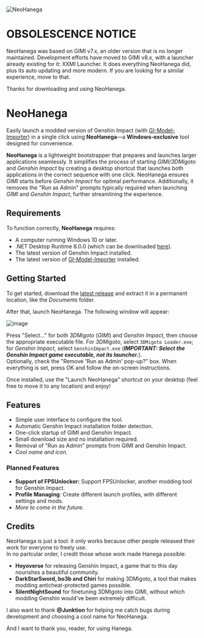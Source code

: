 ![NeoHanega](https://github.com/user-attachments/assets/aad2b827-2c8b-417a-99cf-a221a79cc245)

# OBSOLESCENCE NOTICE
NeoHanega was based on GIMI v7.x, an older version that is no longer maintained. Development efforts have moved to GIMI v8.x, with a launcher already existing for it: XXMI Launcher.
It does everything NeoHanega did, plus its auto updating and more modern.
If you are looking for a similar experience, move to that. 

Thanks for downloading and using NeoHanega.

# NeoHanega
Easily launch a modded version of Genshin Impact (with [GI-Model-Importer](https://github.com/SilentNightSound/GI-Model-Importer)) in a single click using **NeoHanega**—a **Windows-exclusive** tool designed for convenience.

**NeoHanega** is a lightweight bootstrapper that prepares and launches larger applications seamlessly. It simplifies the process of starting *GIMI/3DMigoto* and *Genshin Impact* by creating a desktop shortcut that launches both applications in the correct sequence with one click. NeoHanega ensures *GIMI* starts before *Genshin Impact* for optimal performance.
Additionally, it removes the "Run as Admin" prompts typically required when launching *GIMI* and *Genshin Impact*, further streamlining the experience.

## Requirements
To function correctly, **NeoHanega** requires:
- A computer running Windows 10 or later.
- .NET Desktop Runtime 8.0.0 (which can be downloaded [here](https://dotnet.microsoft.com/en-us/download/dotnet/thank-you/runtime-desktop-8.0.0-windows-x64-installer)).
- The latest version of Genshin Impact installed.
- The latest version of [GI-Model-Importer](https://github.com/SilentNightSound/GI-Model-Importer) installed.

## Getting Started
To get started, download the [latest release](https://github.com/ProsD03/NeoHanega/releases) and extract it in a permanent location, like the *Documents* folder.

After that, launch NeoHanega. The following window will appear:

![image](https://github.com/user-attachments/assets/4adb2df0-4104-4fb2-8a7c-deaca919f4f4)

Press "Select..." for both *3DMigoto* (*GIMI*) and *Genshin Impact*, then choose the appropriate executable file. For *3DMigoto*, select `3DMigoto Loader.exe`; for *Genshin Impact*, select `GenshinImpact.exe` (***IMPORTANT: Select the Genshin Impact game executable, not its launcher.***).<br>
Optionally, check the "Remove 'Run as Admin' pop-up?" box. When everything is set, press OK and follow the on-screen instructions.

Once installed, use the "Launch NeoHanega" shortcut on your desktop (feel free to move it to any location) and enjoy!

## Features
- Simple user interface to configure the tool.
- Automatic Genshin Impact installation folder detection.
- One-click startup of GIMI and Genshin Impact.
- Small download size and no installation required.
- Removal of "Run as Admin" prompts from GIMI and Genshin Impact.
- *Cool name and icon.*

### Planned Features
- **Support of FPSUnlocker:** Support FPSUnlocker, another modding tool for Genshin Impact.
- **Profile Managing**: Create different launch profiles, with different settings and mods.
- *More to come in the future.*

## Credits
NeoHanega is just a tool: it only works because other people released their work for everyone to freely use.<br>
In no partcular order, I credit those whose work made Hanega possible:
- **Hoyoverse** for releasing Genshin Impact, a game that to this day nourishes a beautiful community.
- **DarkStarSword, bo3b and Chiri** for making 3DMigoto, a tool that makes modding anticheat-protected games possible.
- **SilentNightSound** for finetuning 3DMigoto into GIMI, without which modding Genshin would've been extremely difficult.

I also want to thank **@Junktion** for helping me catch bugs during development and choosing a cool name for NeoHanega.

And I want to thank you, reader, for using Hanega.
